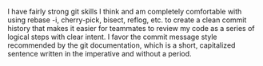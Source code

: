 I have fairly strong git skills I think and am completely comfortable with using rebase -i, cherry-pick, bisect, reflog, etc. to create a clean commit history that makes it easier for teammates to review my code as a series of logical steps with clear intent. I favor the commit message style recommended by the git documentation, which is a short, capitalized sentence written in the imperative and without a period.
